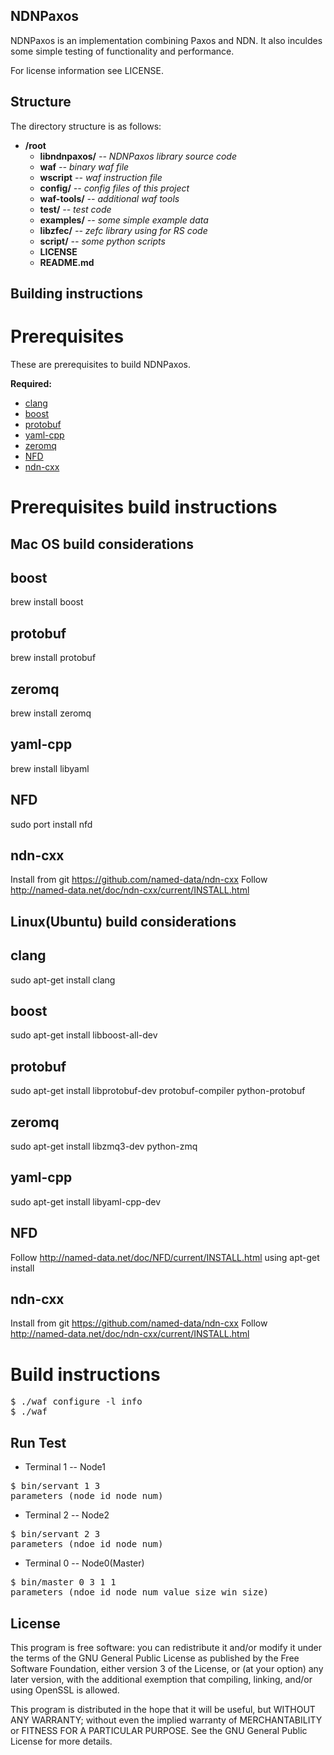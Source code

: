NDNPaxos
----

NDNPaxos is an implementation combining Paxos and NDN. It also inculdes some simple testing of functionality and performance.  

For license information see LICENSE.

Structure
----

The directory structure is as follows:

* **/root**
    * **libndnpaxos/** *-- NDNPaxos library source code*
    * **waf** *-- binary waf file*
    * **wscript** *-- waf instruction file*
    * **config/** *-- config files of this project* 
    * **waf-tools/** *-- additional waf tools*
    * **test/** *-- test code*
    * **examples/** *-- some simple example data*
    * **libzfec/** *-- zefc library using for RS code*
    * **script/** *-- some python scripts*
    * **LICENSE**
    * **README.md**

Building instructions
----
Prerequisites
==
These are prerequisites to build NDNPaxos.

**Required:**
* [clang](http://clang.llvm.org/)
* [boost](http://www.boost.org/)
* [protobuf](https://developers.google.com/protocol-buffers/)
* [yaml-cpp](http://yaml.org/)
* [zeromq](http://zeromq.org/)
* [NFD](http://named-data.net/doc/NFD/current/INSTALL.html)
* [ndn-cxx](http://named-data.net/doc/ndn-cxx/current/INSTALL.html)

Prerequisites build instructions
==

Mac OS build considerations 
-

boost
--
brew install boost

protobuf
--
brew install protobuf

zeromq
--
brew install zeromq

yaml-cpp
--
brew install libyaml

NFD
--
sudo port install nfd

ndn-cxx
--
Install from git https://github.com/named-data/ndn-cxx
Follow http://named-data.net/doc/ndn-cxx/current/INSTALL.html


Linux(Ubuntu) build considerations 
-

clang
--
sudo apt-get install clang 

boost
--
sudo apt-get install libboost-all-dev

protobuf
--
sudo apt-get install libprotobuf-dev protobuf-compiler python-protobuf 

zeromq
--
sudo apt-get install libzmq3-dev python-zmq

yaml-cpp
--
sudo apt-get install libyaml-cpp-dev 

NFD
--
Follow http://named-data.net/doc/NFD/current/INSTALL.html
using apt-get install 


ndn-cxx
--
Install from git https://github.com/named-data/ndn-cxx
Follow http://named-data.net/doc/ndn-cxx/current/INSTALL.html


Build instructions
==
<pre>
$ ./waf configure -l info
$ ./waf
</pre>


Run Test
--


- Terminal 1 -- Node1 
<pre>
$ bin/servant 1 3
parameters (node_id node_num)
</pre>

- Terminal 2 -- Node2
<pre>
$ bin/servant 2 3 
parameters (ndoe_id node_num)
</pre>

- Terminal 0 -- Node0(Master) 
<pre>
$ bin/master 0 3 1 1
parameters (ndoe_id node_num value_size win_size)
</pre>


License
---
This program is free software: you can redistribute it and/or modify it under the terms of the GNU General Public License as published by the Free Software Foundation, either version 3 of the License, or (at your option) any later version, with the additional exemption that compiling, linking, and/or using OpenSSL is allowed.

This program is distributed in the hope that it will be useful, but WITHOUT ANY WARRANTY; without even the implied warranty of MERCHANTABILITY or FITNESS FOR A PARTICULAR PURPOSE. See the GNU General Public License for more details.
